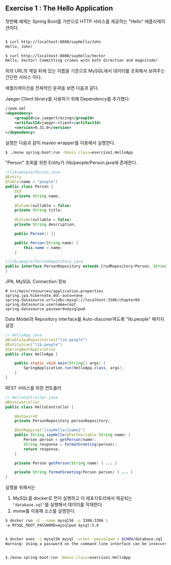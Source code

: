 ## Exercise 1 : The Hello Application

첫번째 예제는 Spring Boot를 기반으로 HTTP 서비스를 제공하는 "Hello" 애플리케이션이다. 


```bash

$ curl http://localhost:8080/sayHello/John
Hello, John!

$ curl http://localhost:8080/sayHello/Vector
Hello, Vector! Committing crimes with both direction and magnitude!

```

위의 URL의 제일 뒤에 있는 이름을 기준으로 MySQL에서 데이터를 조회해서 보여주는 간단한 서비스 이다. 

애플리케이션을 전체적인 윤곽을 보면 다음과 같다. 


Jaeger Client library를 사용하기 위해 Dependency를 추가했다. 

```xml
//pom.xml
<dependency>
    <groupId>io.jaegertracing</groupId>
    <artifactId>jaeger-client</artifactId>
    <version>0.31.0</version>
</dependency>
```

실행은 다음과 같이 maven wrapper를 이용해서 실행한다. 

```bash
$ ./mvnw spring-boot:run -Dmain.class=exercise1.HelloApp
```

"Person" 조회를 위한 Entity가 /lib/people/Person.java에 존재한다. 

```java
//lib/people/Person.java
@Entity
@Table(name = "people")
public class Person {  
    @Id
    private String name;
 
    @Column(nullable = false)
    private String title;
 
    @Column(nullable = false)
    private String description;

    public Person() {}

    public Person(String name) {
        this.name = name;
    }
```

```java
//lib/people/PersonRepository.java
public interface PersonRepository extends CrudRepository<Person, String> {
}

```

JPA, MySQL Connection 정보

```properties
# src/main/resources/application.properties
spring.jpa.hibernate.ddl-auto=none
spring.datasource.url=jdbc:mysql://localhost:3306/chapter04
spring.datasource.username=root
spring.datasource.password=mysqlpwd
```

Data Model과 Repository interface를 Auto-discover하도록 "lib.people" 패키지 설정 

```java
// HelloApp.java
@EnableJpaRepositories("lib.people") 
@EntityScan("lib.people")
@SpringBootApplication
public class HelloApp {

    public static void main(String[] args) {
        SpringApplication.run(HelloApp.class, args);
    }
}
```

REST 서비스를 위한 컨트롤러

```java
// HelloController.java
@RestController
public class HelloController {

    @Autowired
    private PersonRepository personRepository;

    @GetMapping("/sayHello/{name}")
    public String sayHello(@PathVariable String name) {
        Person person = getPerson(name);
        String response = formatGreeting(person);
        return response;
    }

    private Person getPerson(String name) { ... }

    private String formatGreeting(Person person) { ... }
}

```

실행을 위해서는 
  1.  MySQL를 docker로 먼저 실행하고 이 레포지토리에서 제공되는 `"database.sql"`를 실행해서 데이터를 적재한다. 
  2. mvnw를 이용해 소스를 실행한다. 

```bash
$ docker run -d --name mysql56 -p 3306:3306 \
-e MYSQL_ROOT_PASSWORD=mysqlpwd mysql:5.6


$ docker exec -i mysql56 mysql -uroot -pmysqlpwd < $CH04/database.sql
Warning: Using a password on the command line interface can be insecure.


$./mvnw spring-boot:run -Dmain.class=exercise1.HelloApp
```

